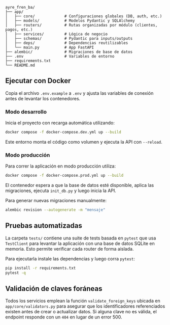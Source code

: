 ```
ayre_fren_ba/
├── app/
│   ├── core/             # Configuraciones globales (DB, auth, etc.)
│   ├── models/           # Modelos Pydantic y SQLAlchemy
│   ├── routers/          # Rutas organizadas por módulo (clientes, pagos, etc.)
│   ├── services/         # Lógica de negocio
│   ├── schemas/          # Pydantic para inputs/outputs
│   ├── deps/             # Dependencias reutilizables
│   └── main.py           # App FastAPI
├── alembic/              # Migraciones de base de datos
├── .env                  # Variables de entorno
├── requirements.txt
└── README.md
```

## Ejecutar con Docker

Copia el archivo `.env.example` a `.env` y ajusta las variables de conexión
antes de levantar los contenedores.

### Modo desarrollo

Inicia el proyecto con recarga automática utilizando:

```bash
docker compose -f docker-compose.dev.yml up --build
```

Este entorno monta el código como volumen y ejecuta la API con `--reload`.

### Modo producción

Para correr la aplicación en modo producción utiliza:

```bash
docker compose -f docker-compose.prod.yml up --build
```

El contenedor espera a que la base de datos esté disponible, aplica las
migraciones, ejecuta `init_db.py` y luego inicia la API.

Para generar nuevas migraciones manualmente:

```bash
alembic revision --autogenerate -m "mensaje"
```

## Pruebas automatizadas

La carpeta `tests/` contiene una suite de tests basada en `pytest` que usa
`TestClient` para levantar la aplicación con una base de datos SQLite en
memoria. Esto permite verificar cada router de forma aislada.

Para ejecutarla instale las dependencias y luego corra `pytest`:

```bash
pip install -r requirements.txt
pytest -q
```

## Validación de claves foráneas

Todos los servicios emplean la función `validate_foreign_keys` ubicada en
`app/core/validators.py` para asegurar que los identificadores referenciados
existen antes de crear o actualizar datos. Si alguna clave no es válida, el
endpoint responde con un `404` en lugar de un error 500.


